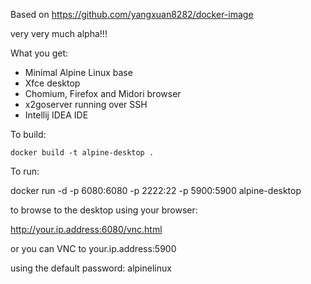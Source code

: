 Based on https://github.com/yangxuan8282/docker-image

very very much alpha!!!

What you get:
* Minimal Alpine Linux base
* Xfce desktop
* Chomium, Firefox and Midori browser
* x2goserver running over SSH
* Intellij IDEA IDE 

To build:

`docker build -t alpine-desktop .`


To run:

docker run -d -p 6080:6080 -p 2222:22 -p 5900:5900 alpine-desktop

to browse to the desktop using your browser:

  http://your.ip.address:6080/vnc.html

or you can VNC to your.ip.address:5900

using the default password: alpinelinux


